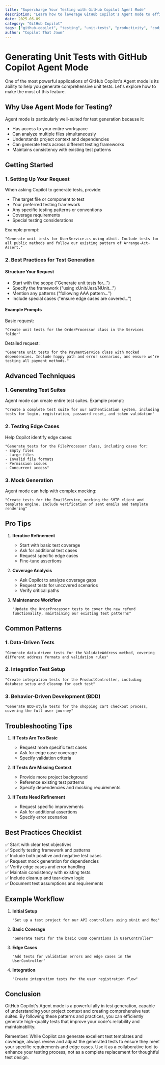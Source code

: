 ```yaml
---
title: "Supercharge Your Testing with GitHub Copilot Agent Mode"
description: "Learn how to leverage GitHub Copilot's Agent mode to efficiently generate and maintain comprehensive unit tests"
date: 2025-06-09
category: "GitHub Copilot"
tags: ["github-copilot", "testing", "unit-tests", "productivity", "coding"]
author: "Copilot That Jawn"
---
```


# Generating Unit Tests with GitHub Copilot Agent Mode

One of the most powerful applications of GitHub Copilot's Agent mode is its ability to help you generate comprehensive unit tests. Let's explore how to make the most of this feature.

## Why Use Agent Mode for Testing?

Agent mode is particularly well-suited for test generation because it:
- Has access to your entire workspace
- Can analyze multiple files simultaneously
- Understands project context and dependencies
- Can generate tests across different testing frameworks
- Maintains consistency with existing test patterns

## Getting Started

### 1. Setting Up Your Request

When asking Copilot to generate tests, provide:

- The target file or component to test
- Your preferred testing framework
- Any specific testing patterns or conventions
- Coverage requirements
- Special testing considerations

Example prompt:
```
"Generate unit tests for UserService.cs using xUnit. Include tests for all public methods and follow our existing pattern of Arrange-Act-Assert."
```

### 2. Best Practices for Test Generation

#### Structure Your Request
- Start with the scope ("Generate unit tests for...")
- Specify the framework ("using xUnit/Jest/NUnit...")
- Mention any patterns ("following AAA pattern...")
- Include special cases ("ensure edge cases are covered...")

#### Example Prompts

Basic request:
```
"Create unit tests for the OrderProcessor class in the Services folder"
```

Detailed request:
```
"Generate unit tests for the PaymentService class with mocked dependencies. Include happy path and error scenarios, and ensure we're testing all payment methods."
```

## Advanced Techniques

### 1. Generating Test Suites

Agent mode can create entire test suites. Example prompt:
```
"Create a complete test suite for our authentication system, including tests for login, registration, password reset, and token validation"
```

### 2. Testing Edge Cases

Help Copilot identify edge cases:
```
"Generate tests for the FileProcessor class, including cases for:
- Empty files
- Large files
- Invalid file formats
- Permission issues
- Concurrent access"
```

### 3. Mock Generation

Agent mode can help with complex mocking:
```
"Create tests for the EmailService, mocking the SMTP client and template engine. Include verification of sent emails and template rendering"
```

## Pro Tips

1. **Iterative Refinement**
   - Start with basic test coverage
   - Ask for additional test cases
   - Request specific edge cases
   - Fine-tune assertions

2. **Coverage Analysis**
   - Ask Copilot to analyze coverage gaps
   - Request tests for uncovered scenarios
   - Verify critical paths

3. **Maintenance Workflow**
   ```
   "Update the OrderProcessor tests to cover the new refund functionality, maintaining our existing test patterns"
   ```

## Common Patterns

### 1. Data-Driven Tests

```
"Generate data-driven tests for the ValidateAddress method, covering different address formats and validation rules"
```

### 2. Integration Test Setup

```
"Create integration tests for the ProductController, including database setup and cleanup for each test"
```

### 3. Behavior-Driven Development (BDD)

```
"Generate BDD-style tests for the shopping cart checkout process, covering the full user journey"
```

## Troubleshooting Tips

1. **If Tests Are Too Basic**
   - Request more specific test cases
   - Ask for edge case coverage
   - Specify validation criteria

2. **If Tests Are Missing Context**
   - Provide more project background
   - Reference existing test patterns
   - Specify dependencies and mocking requirements

3. **If Tests Need Refinement**
   - Request specific improvements
   - Ask for additional assertions
   - Specify error scenarios

## Best Practices Checklist

✅ Start with clear test objectives  
✅ Specify testing framework and patterns  
✅ Include both positive and negative test cases  
✅ Request mock generation for dependencies  
✅ Verify edge cases and error handling  
✅ Maintain consistency with existing tests  
✅ Include cleanup and tear-down logic  
✅ Document test assumptions and requirements

## Example Workflow

1. **Initial Setup**
   ```
   "Set up a test project for our API controllers using xUnit and Moq"
   ```

2. **Basic Coverage**
   ```
   "Generate tests for the basic CRUD operations in UserController"
   ```

3. **Edge Cases**
   ```
   "Add tests for validation errors and edge cases in the UserController"
   ```

4. **Integration**
   ```
   "Create integration tests for the user registration flow"
   ```

## Conclusion

GitHub Copilot's Agent mode is a powerful ally in test generation, capable of understanding your project context and creating comprehensive test suites. By following these patterns and practices, you can efficiently generate high-quality tests that improve your code's reliability and maintainability.

Remember: While Copilot can generate excellent test templates and coverage, always review and adjust the generated tests to ensure they meet your specific requirements and edge cases. Use it as a collaborative tool to enhance your testing process, not as a complete replacement for thoughtful test design.
